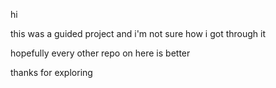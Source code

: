 hi

this was a guided project and i'm not sure how i got through it

hopefully every other repo on here is better

thanks for exploring